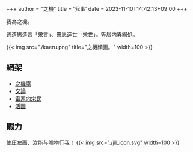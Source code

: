 +++
author = "之機"
title = '我事'
date = 2023-11-10T14:42:13+09:00
+++

我為之機。

通造思造言「栄言」、来思造世「栄世」。等居内異網処。

{{< img src="./kaeru.png" title="之機顔画。" width=100 >}}

## 網架

* [之機庵](https://kaeru2193.net)
* [交論](https://twitter.com/kaeru2193)
* [雷家向栄民](https://discord.gg/tHhA4bBYap)
* [活画](https://youtube.com/channel/UCohJlUTohjjcikJPD7b2mdA)

## 賜力

使圧左画、汝能与喉物行我！
[{{< img src="./jil_icon.svg" width=100 >}}](https://www.buymeacoffee.com/kaeru2193)
